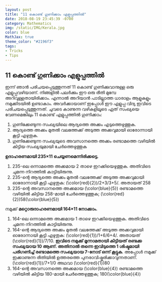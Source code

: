 ```yaml
---
layout: post
title: "11 കൊണ്ട് ഗുണിക്കാം എളുപ്പത്തിൽ"
date: 2018-08-19 23:45:39 -0700
category: Mathematics
img: /static/IMG/Kerala.jpg
color: blue
MathJax: true
theme_color: "#2196f3"
tags: 
- Tricks
- Tips
---
```


## 11 കൊണ്ട് ഗുണിക്കാം എളുപ്പത്തിൽ

ഇന്ന് ഞാൻ പരിചയപ്പെടുത്തുന്നത് 11 കൊണ്ട് ഗുണിക്കുവാനുള്ള ഒരു എളുപ്പവഴിയാണ്. നിങ്ങളിൽ പലർക്കും ഈ ഒരു രീതി മുമ്പേ അറിവുള്ളതായിരിക്കാം. എന്നാൽ അറിയാൻ പാടില്ലാത്ത ധാരാളം ആളുകളും നമുക്കിടയിൽ ഉണ്ടാകാം. അവർക്കായാണ് ഇപ്പോൾ ഈ എളുപ്പ വിദ്യ ഇവിടെ പരിചയപ്പെടുത്തുന്നത്. ചുവടെ കാണുന്ന വഴികളിലൂടെ ഏത് സംഖ്യയെ വേണമെങ്കിലും 11 കൊണ്ട് എളുപ്പത്തിൽ ഗുണിക്കാം:
1) ഗുണിക്കേണ്ടുന്ന സംഖ്യയിലെ ആദ്യത്തെ അക്കം എടുത്തെഴുത്തുക.
2) ആദ്യത്തെ അക്കം മുതൽ വലത്തേക്ക് അടുത്ത അക്കവുമായി ഓരോന്നായി കൂട്ടി എഴുതുക.
3) ഗുണിക്കേണ്ടുന്ന സംഖ്യയുടെ അവസാനത്തെ അക്കം രണ്ടാമത്തെ വഴിയിൽ കിട്ടിയ സംഖ്യയുമായി ചേർത്തെഴുത്തുക

__ഉദാഹരണമായി 235×11 ചെയ്യണമെന്നിരിക്കട്ടെ.__

1) 235-ലെ ഒന്നാമത്തെ അക്കമായ 2 താഴെ ഇറക്കിയെഴുത്തുക. അതിവിടെ ചുമന്ന നിറത്തിൽ കാട്ടിയിരുന്നു.
2) 235-ന്റെ ആദ്യത്തെ അക്കം മുതൽ വലത്തേക്ക് അടുത്ത അക്കവുമായി ഓരോന്നായി കൂട്ടി എഴുതുക: \(\color{red}{2}\)/2+3/3+5/.
അതായത് 258
3) 235-ന്റെ അവസാനത്തെ അക്കമായ \(\color{blue}{5}\) രണ്ടാമത്തെ വഴിയിൽ കിട്ടിയ 258-മായി ചേർത്തെഴുത്തുക; \(\color{red}{2}\)58\(\color{blue}{5}\)

നമുക്ക് __മറ്റൊരുദാഹരണമായി 164×11 നോക്കാം.__
 
1) 164-ലെ ഒന്നാമത്തെ അക്കമായ 1 താഴെ ഇറക്കിയെഴുത്തുക. അതിവിടെ ചുമന്ന നിറത്തിൽ കാട്ടിയിരുന്നു.
2) 164-ന്റെ ആദ്യത്തെ അക്കം മുതൽ വലത്തേക്ക് അടുത്ത അക്കവുമായി ഓരോന്നായി കൂട്ടി എഴുതുക: \(\color{red}{1}\)/1+6/6+4/.
അതായത് \(\color{red}{1}\)/7/10. __ഇവിടെ നമുക്ക് മൂന്നാമതായി കിട്ടിയത് രണ്ടക്ക സംഖ്യയായ 10 ആണ്. അതിനാൽ തന്നെ ഇവിടുത്തെ 1 ശിഷ്ടമായി പരിഗണിച്ച് രണ്ടാമത്തെ സംഖ്യയായ 7-നോട് ഒന്ന് കൂട്ടുക__. അപ്പോൾ നമുക്ക് ഇക്കാണുന്ന രീതിയിൽ ഉത്തരത്തെ പുനരാവിഷ്കരിക്കാവുന്നതാണ്. \(\color{red}{1}\)/7+1/0 അഥവാ \(\color{red}{1}\)80
3) 164-ന്റെ അവസാനത്തെ അക്കമായ \(\color{blue}{4}\) രണ്ടാമത്തെ വഴിയിൽ കിട്ടിയ 180-മായി ചേർത്തെഴുത്തുക; 180\(\color{blue}{4}\)
